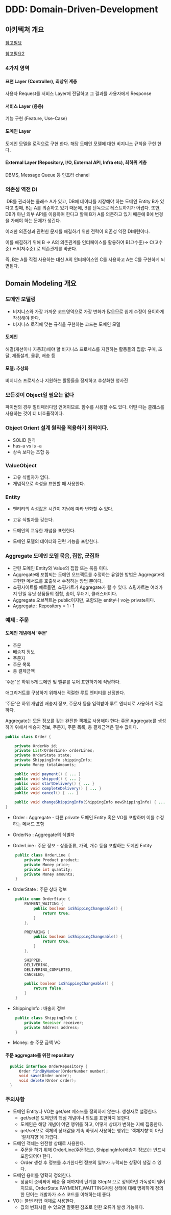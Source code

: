 # DDD: Domain-Driven-Development

## 아키텍쳐 개요

[참고필요](https://private-space.tistory.com/tag/DDD)

[참고필요2](https://12bme.tistory.com/522)

### 4가지 영역

#### 표현 Layer (Controller), 최상위 계층

사용자 Request를 서비스 Layer에 전달하고 그 결과를 사용자에게 Response

#### 서비스 Layer (응용)

기능 구현 (Feature, Use-Case)

#### 도메인 Layer

도메인 모델을 로직으로 구현 한다. 해당 도메인 모델에 대한 비지니스 규칙을 구현 한다.

#### External Layer (Repository, I/O, External API, Infra etc), 최하위 계층

DBMS, Message Queue 등 인프라 chanel

### 의존성 역전 DI

​	DB를 관리하는 클래스 A가 있고, DB에 데이터를 저장해야 하는 도메인 Entity B가 있다고 할때, B는 A를 의존하고 있기 때문에, B를 단독으로 테스트하기가 어렵다. 또한, DB가 아닌 외부 API를 이용하여 한다고 할때 B가 A를 의존하고 있기 때문에 B에 변경을 가해야 하는 문제가 생긴다.

이러한 의존성과 관련한 문제를 해결하기 위한 전략이 의존성 역전 DI패턴이다.

이를 해결하기 위해 B -> A의 의존관계를 인터페이스를 활용하여 B(고수준)-> C(고수준) <-A(저수준) 로 의존관계를 바꾼다.

즉, B는 A를 직접 사용하는 대신 A의 인터페이스인 C를 사용하고 A는 C를 구현하게 되면된다.

## Domain Modeling 개요

### 도메인 모델링

- 비지니스와 가장 가까운 코드영역으로 가장 변화가 많으므로 쉽게 수정이 용이하게 작성해야 한다.
- 비지니스 로직에 맞는 규칙을 구현하는 코드는 도메인 모델

#### 도메인

해결(개선이나 자동화)해야 할 비지니스 프로세스를 지원하는 활동들의 집합: 구매, 조달, 제품설계, 물류, 배송 등

#### 모델: 추상화

비지니스 프로세스나 지원하는 활동들을 정제하고 추상화한 청사진

### 모든것이 Object일 필요는 없다

파이썬의 경우 멀티패러다임 언어이므로. 함수를 사용할 수도 있다. 어떤 때는 클래스를 사용하는 것이 더 비효율적이다.

### Object Orient 설계 원칙을 적용하기 최적이다.

- SOLID 원칙
- has-a vs is -a
- 상속 보다는 조합 등

### ValueObject

- 고유 식별자가 없다.
- 개념적으로 속성을 표현할 때 사용한다.

### Entity

- 엔티티의 속성값은 시간이 지남에 따라 변화할 수 있다. 
- 고유 식별자를 갖는다.

- 도메인의 교유한 개념을 표현한다.
- 도메인 모델의 데이터와 관련 기능을 포함한다.

### Aggregate 도메인 모델 묶음, 집합, 군집화

- 관련 도메인 Entity와 Value의 집합 또는 묶음 이다.
- Aggregate에 포함되는 도메인 오브젝트를 수정하는 유일한 방법은 Aggregate에 구현한 메서드를 호출해서 수정하는 방법 뿐이다.
- 쇼핑사이트를 예로들면, 쇼핑카트가 Aggregate가 될 수 있다. 쇼핑카트는 여러가지 단일 유닛 상품들의 집합, 송이, 무더기, 클러스터이다. 
- Aggregate 오브젝트는 public이지만, 포함되는 entity나 vo는 private이다.
- Aggregate : Repository = 1 : 1

### 예제 : 주문

#### 도메인 개념에서 '주문'

- 주문
- 배송지 정보
- 주문자
- 주문 목록
- 총 결제금액

'주문'은 하위 5개 도메인 및 벨류를 묶어 표현하기에 적당하다. 

애그리거트를 구성하기 위해서는 적절한 루트 엔티티를 선정한다.

'주문'은 하위 개념인 배송지 정보, 주문자 등을 입력받아 루트 엔티티로 사용하기 적절하다.

Aggregate는 모든 정보를 갖는 완전한 객체로 사용해야 한다: 주문 Aggregate를 생성하기 위해서 배송지 정보, 주문자, 주문 목록, 총 결제금액은 필수 값이다.

```java
public class Order {

    private OrderNo id;
    private List<OrderLine> orderLines;
    private OrderState state;
    private ShippingInfo shippingInfo;
    private Money totalAmounts;

    public void payment() { ... }
    public void shipped() { ... }
    public void startDelivery() { ... }
    public void completeDelivery() { ... }
    public void cancel() { ... }

    public void changeShippingInfo(ShippingInfo newShippingInfo) { ... }
}
```

- Order : Aggregate - 다른 private 도메인 Entity 혹은 VO를 포함하며 이를 수정하는 메서드 포함

- OrderNo : Aggregate의 식별자

- OrderLine : 주문 정보 - 상품종류, 가격, 개수 등을 포함하는 도메인 Entity

  ```java
   public class OrderLine {
       private Product product;
       private Money price;
       private int quantity;
       private Money amounts;
   }
  ```

- OrderState : 주문 상태 정보

  ```java
   public enum OrderState {
       PAYMENT_WAITING {
           public boolean isShippingChangeable() {
               return true;
           }
       },
  
       PREPARING {
           public boolean isShippingChangeable() {
               return true;
           }
       },
  
       SHIPPED,
       DELIVERING,
       DELIVERING_COMPLETED,
       CANCELED;
  
       public boolean isShippingChangeable() {
           return false;
       }
   }
  ```

- ShippingInfo : 배송지 정보

  ```java
   public class ShippingInfo {
       private Receiver receiver;
       private Address address;
   }
  ```

- Money: 총 주문 금액 VO

#### 주문 aggregate를 위한 repository

```java
  public interface OrderRepository {
      Order findByNumber(OrderNumber number);
      void save(Order order);
      void delete(Order order);
  }
```

### 주의사항

- 도메인 Entity나 VO는 get/set 메소드를 정의하지 않는다. 생성자로 설정한다.
  - get/set은 도메인의 핵심 개념이나 의도를 표현하지 못한다.
  - 도메인은 해당 개념이 어떤 행위를 하고, 어떻게 상태가 변하는 지에 집중한다.
  - get/set으로 객체의 상태값을 계속 바꿔서 사용하는 행위는 '객체지향'이 아닌 '절차지향'에 가깝다.
- 도메인 객체는 완전항 상태로 사용한다.
  - 주문을 하기 위해 OrderLine(주문정보), ShippingInfo(배송지 정보)는 반드시 포함되어야 한다.
  - Order 생성 후 정보를 추가한다면 정보의 일부가 누락되는 상황이 생길 수 있다.
- 도메인 용어를 명확히 정의한다.
  - 상품이 준비되어 배송 올 때까지의 단계를 StepN 으로 정의하면 가독성이 떨어지므로, OrderState.PAYMENT_WAITTING처럼 상태에 대해 명확하게 정의한 단어는 개발자가 소스 코드를 이해하는데 좋다.
- VO는 불변 타입 객체로 사용한다.
  - 값의 변화시킬 수 있으면 잘못된 참조로 인한 오류가 발생 가능하다.